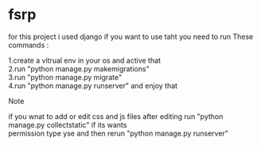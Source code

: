 # fsrp
for this project i used django 
if you want to use taht you need to run These commands :

1.create a vitrual env in your os and active that<br/>
2.run "python manage.py makemigrations"<br/>
3.run "python manage.py migrate"<br/>
4.run "python manage.py runserver" and enjoy that<br/>

> [!NOTE]  
> if you wnat to add or edit css and js files after editing run "python manage.py collectstatic" if its wants <br/>
permission type yse and then rerun "python manage.py runserver"
